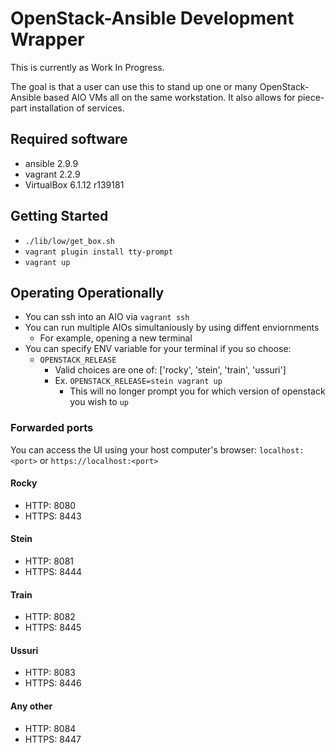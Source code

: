 # OpenStack-Ansible Development Wrapper
This is currently as Work In Progress.

The goal is that a user can use this to stand up one or many OpenStack-Ansible based AIO VMs
all on the same workstation. It also allows for piece-part installation of services.

## Required software
* ansible 2.9.9
* vagrant 2.2.9
* VirtualBox 6.1.12 r139181

## Getting Started
* `./lib/low/get_box.sh`
* `vagrant plugin install tty-prompt`
* `vagrant up` 

## Operating Operationally
* You can ssh into an AIO via `vagrant ssh`
* You can run multiple AIOs simultaniously by using diffent enviornments
  * For example, opening a new terminal
* You can specify ENV variable for your terminal if you so choose:
  * `OPENSTACK_RELEASE` 
    * Valid choices are one of: ['rocky', 'stein', 'train', 'ussuri']
    * Ex. `OPENSTACK_RELEASE=stein vagrant up`
      * This will no longer prompt you for which version of openstack you wish to `up`

### Forwarded ports
You can access the UI using your host computer's browser: `localhost:<port>` or `https://localhost:<port>`
#### Rocky
* HTTP: 8080
* HTTPS: 8443
#### Stein
* HTTP: 8081
* HTTPS: 8444
#### Train
* HTTP: 8082
* HTTPS: 8445
#### Ussuri
* HTTP: 8083
* HTTPS: 8446
#### Any other
* HTTP: 8084
* HTTPS: 8447
